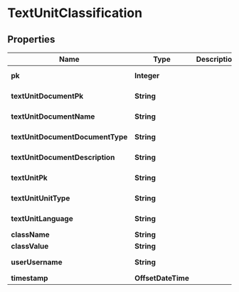 

# TextUnitClassification


## Properties

Name | Type | Description | Notes
------------ | ------------- | ------------- | -------------
**pk** | **Integer** |  |  [optional] [readonly]
**textUnitDocumentPk** | **String** |  |  [optional] [readonly]
**textUnitDocumentName** | **String** |  |  [optional] [readonly]
**textUnitDocumentDocumentType** | **String** |  |  [optional] [readonly]
**textUnitDocumentDescription** | **String** |  |  [optional] [readonly]
**textUnitPk** | **String** |  |  [optional] [readonly]
**textUnitUnitType** | **String** |  |  [optional] [readonly]
**textUnitLanguage** | **String** |  |  [optional] [readonly]
**className** | **String** |  | 
**classValue** | **String** |  | 
**userUsername** | **String** |  |  [optional] [readonly]
**timestamp** | **OffsetDateTime** |  |  [optional]



